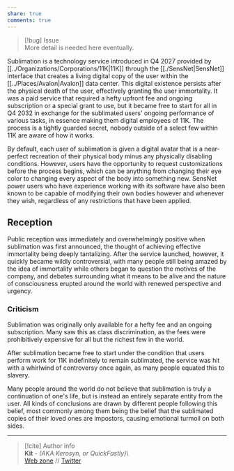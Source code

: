 ```yaml
---  
share: true  
comments: true  
---  
```

> [!bug] Issue  
> More detail is needed here eventually.  
  
Sublimation is a technology service introduced in Q4 2027 provided by [[../Organizations/Corporations/11K|11K]] through the [[./SensNet|SensNet]] interface that creates a living digital copy of the user within the [[../Places/Avalon|Avalon]] data center. This digital existence persists after the physical death of the user, effectively granting the user immortality. It was a paid service that required a hefty upfront fee and ongoing subscription or a special grant to use, but it became free to start for all in Q4 2032 in exchange for the sublimated users' ongoing performance of various tasks, in essence making them digital employees of 11K. The process is a tightly guarded secret, nobody outside of a select few within 11K are aware of how it works.  
  
By default, each user of sublimation is given a digital avatar that is a near-perfect recreation of their physical body minus any physically disabling conditions. However, users have the opportunity to request customizations before the process begins, which can be anything from changing their eye color to changing every aspect of the body into something new. SensNet power users who have experience working with its software have also been known to be capable of modifying their own bodies however and whenever they wish, regardless of any restrictions that have been applied.  
  
## Reception  
  
Public reception was immediately and overwhelmingly positive when sublimation was first announced, the thought of achieving effective immortality being deeply tantalizing. After the service launched, however, it quickly became wildly controversial, with many people still being amazed by the idea of immortality while others began to question the motives of the company, and debates surrounding what it means to be alive and the nature of consciousness erupted around the world with renewed perspective and urgency.  
  
### Criticism  
  
Sublimation was originally only available for a hefty fee and an ongoing subscription. Many saw this as class discrimination, as the fees were prohibitively expensive for all but the richest few in the world.  
  
After sublimation became free to start under the condition that users perform work for 11K indefinitely to remain sublimated, the service was hit with a whirlwind of controversy once again, as many people equated this to slavery.  
  
Many people around the world do not believe that sublimation is truly a continuation of one's life, but is instead an entirely separate entity from the user. All kinds of conclusions are drawn by different people following this belief, most commonly among them being the belief that the sublimated copies of their loved ones are impostors, causing emotional turmoil on both sides.  
  
-----  
> [!cite] Author info  
> **Kit** - *(AKA Kerosyn, or QuickFastly)*\  
> [Web zone](https://kitabe.link) // [Twitter](https://twitter.com/Kerosyn_)